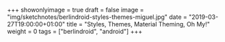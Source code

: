 +++
showonlyimage = true
draft = false
image = "img/sketchnotes/berlindroid-styles-themes-miguel.jpg"
date = "2019-03-27T19:00:00+01:00"
title = "Styles, Themes, Material Theming, Oh My!"
weight = 0
tags = ["berlindroid", "android"]
+++
